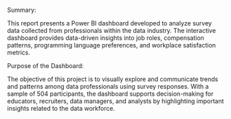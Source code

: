 Summary:

 This report presents a Power BI dashboard developed to analyze survey data collected from professionals within the data industry. The interactive dashboard provides data-driven insights into job roles, compensation patterns, programming language preferences, and workplace satisfaction metrics.

Purpose of the Dashboard:

 The objective of this project is to visually explore and communicate trends and patterns among data professionals using survey responses. With a sample of 504 participants, the dashboard supports decision-making for educators, recruiters, data managers, and analysts by highlighting important insights related to the data workforce.



